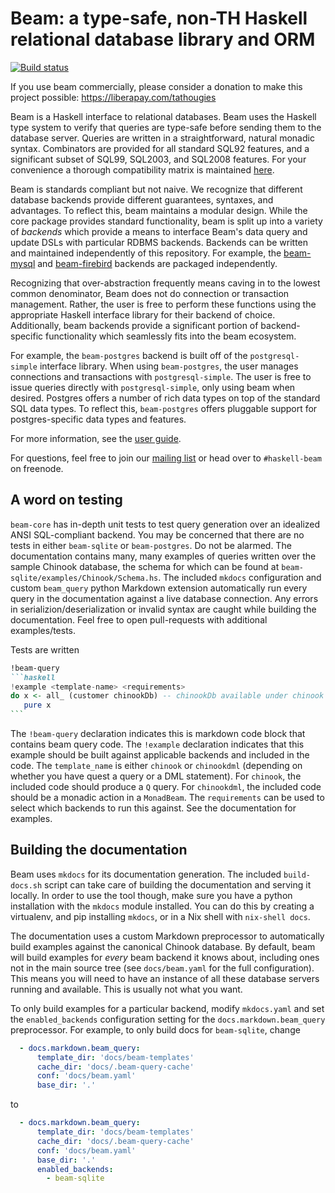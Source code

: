 # Beam: a type-safe, non-TH Haskell relational database library and ORM

[![Build status](https://github.com/haskell-beam/beam/workflows/Build/badge.svg)](https://github.com/haskell-beam/beam/workflows/Build/badge.svg)

If you use beam commercially, please consider a donation to make this project possible: https://liberapay.com/tathougies

Beam is a Haskell interface to relational databases. Beam uses the Haskell type
system to verify that queries are type-safe before sending them to the database
server. Queries are written in a straightforward, natural monadic syntax.
Combinators are provided for all standard SQL92 features, and a significant
subset of SQL99, SQL2003, and SQL2008 features. For your convenience a thorough
compatibility matrix is
maintained [here](https://haskell-beam.github.io/beam/about/compatibility/).

Beam is standards compliant but not naive. We recognize that different database
backends provide different guarantees, syntaxes, and advantages. To reflect
this, beam maintains a modular design. While the core package provides standard
functionality, beam is split up into a variety of *backends* which provide a
means to interface Beam's data query and update DSLs with particular RDBMS
backends. Backends can be written and maintained independently of this
repository. For example,
the [beam-mysql](https://github.com/tathougies/beam-mysql)
and [beam-firebird](https://github.com/gibranrosa/beam-firebird) backends are
packaged independently.

Recognizing that over-abstraction frequently means caving in to the
lowest common denominator, Beam does not do connection or transaction
management. Rather, the user is free to perform these functions using the
appropriate Haskell interface library for their backend of choice. Additionally,
beam backends provide a significant portion of backend-specific functionality
which seamlessly fits into the beam ecosystem.

For example, the `beam-postgres` backend is built off of the `postgresql-simple`
interface library. When using `beam-postgres`, the user manages connections and
transactions with `postgresql-simple`. The user is free to issue queries
directly with `postgresql-simple`, only using beam when desired. Postgres offers
a number of rich data types on top of the standard SQL data types. To reflect
this, `beam-postgres` offers pluggable support for postgres-specific data types
and features.

For more information, see the [user guide](https://haskell-beam.github.io/beam).

For questions, feel free to join
our [mailing list](https://groups.google.com/forum/#!forum/beam-discussion) or
head over to `#haskell-beam` on freenode.

## A word on testing

`beam-core` has in-depth unit tests to test query generation over an idealized
ANSI SQL-compliant backend. You may be concerned that there are no tests in
either `beam-sqlite` or `beam-postgres`. Do not be alarmed. The documentation
contains many, many examples of queries written over the sample Chinook
database, the schema for which can be found at
`beam-sqlite/examples/Chinook/Schema.hs`. The included `mkdocs` configuration
and custom `beam_query` python Markdown extension automatically run every query
in the documentation against a live database connection. Any errors in
serializion/deserialization or invalid syntax are caught while building the
documentation. Feel free to open pull-requests with additional examples/tests.

Tests are written

~~~markdown
!beam-query
```haskell
!example <template-name> <requirements>
do x <- all_ (customer chinookDb) -- chinookDb available under chinook and chinookdml examples
   pure x
```
~~~

The `!beam-query` declaration indicates this is markdown code block that
contains beam query code. The `!example` declaration indicates that this example
should be built against applicable backends and included in the code. The
`template_name` is either `chinook` or `chinookdml` (depending on whether you
have quest a query or a DML statement). For `chinook`, the included code should
produce a `Q` query. For `chinookdml`, the included code should be a monadic
action in a `MonadBeam`. The `requirements` can be used to select which backends
to run this against. See the documentation for examples.

## Building the documentation

Beam uses `mkdocs` for its documentation generation. The included
`build-docs.sh` script can take care of building the documentation and serving
it locally. In order to use the tool though, make sure you have a python
installation with the `mkdocs` module installed. You can do this by creating a
virtualenv, and pip installing `mkdocs`, or in a Nix shell with
`nix-shell docs`.

The documentation uses a custom Markdown preprocessor to automatically build
examples against the canonical Chinook database. By default, beam will build
examples for *every* beam backend it knows about, including ones not in the main
source tree (see `docs/beam.yaml` for the full configuration). This means you
will need to have an instance of all these database servers running and
available. This is usually not what you want.

To only build examples for a particular backend, modify `mkdocs.yaml` and set
the `enabled_backends` configuration setting for the `docs.markdown.beam_query`
preprocessor. For example, to only build docs for `beam-sqlite`, change

```yaml
  - docs.markdown.beam_query:
      template_dir: 'docs/beam-templates'
      cache_dir: 'docs/.beam-query-cache'
      conf: 'docs/beam.yaml'
      base_dir: '.'
```

to

```yaml
  - docs.markdown.beam_query:
      template_dir: 'docs/beam-templates'
      cache_dir: 'docs/.beam-query-cache'
      conf: 'docs/beam.yaml'
      base_dir: '.'
      enabled_backends:
        - beam-sqlite
```
